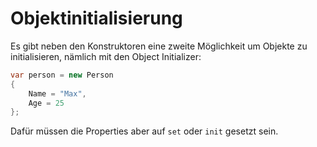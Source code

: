 # Objektinitialisierung

Es gibt neben den Konstruktoren eine zweite Möglichkeit um Objekte zu initialisieren, nämlich mit den Object Initializer:

````C#
var person = new Person 
{ 
    Name = "Max", 
    Age = 25 
};
````

Dafür müssen die Properties aber auf `set` oder `init` gesetzt sein. 